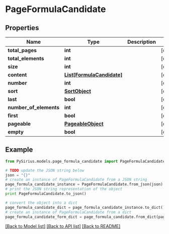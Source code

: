 # PageFormulaCandidate


## Properties

Name | Type | Description | Notes
------------ | ------------- | ------------- | -------------
**total_pages** | **int** |  | [optional] 
**total_elements** | **int** |  | [optional] 
**size** | **int** |  | [optional] 
**content** | [**List[FormulaCandidate]**](FormulaCandidate.md) |  | [optional] 
**number** | **int** |  | [optional] 
**sort** | [**SortObject**](SortObject.md) |  | [optional] 
**last** | **bool** |  | [optional] 
**number_of_elements** | **int** |  | [optional] 
**first** | **bool** |  | [optional] 
**pageable** | [**PageableObject**](PageableObject.md) |  | [optional] 
**empty** | **bool** |  | [optional] 

## Example

```python
from PySirius.models.page_formula_candidate import PageFormulaCandidate

# TODO update the JSON string below
json = "{}"
# create an instance of PageFormulaCandidate from a JSON string
page_formula_candidate_instance = PageFormulaCandidate.from_json(json)
# print the JSON string representation of the object
print PageFormulaCandidate.to_json()

# convert the object into a dict
page_formula_candidate_dict = page_formula_candidate_instance.to_dict()
# create an instance of PageFormulaCandidate from a dict
page_formula_candidate_form_dict = page_formula_candidate.from_dict(page_formula_candidate_dict)
```
[[Back to Model list]](../README.md#documentation-for-models) [[Back to API list]](../README.md#documentation-for-api-endpoints) [[Back to README]](../README.md)


